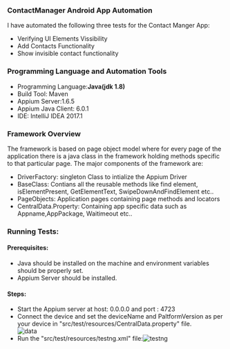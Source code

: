 <h3>ContactManager Android App Automation</h3>
<p>I have automated the following three tests for the Contact Manger App:</p>
<ul><li>Verifying UI Elements Vissibility</li><li>Add Contacts Functionality</li><li>Show invisible contact functionality</li></ul>
<h3>Programming Language and Automation Tools</h3>
<ul><li>Programming Language:<b>Java(jdk 1.8)</b></li>
  <li> Build Tool: Maven</li>
  <li> Appium Server:1.6.5 </li>
  <li> Appium Java Client: 6.0.1</li>
  <li> IDE: IntelliJ IDEA 2017.1</li> 
</ul>
<h3>Framework Overview</h3>
<p>The framework is based on page object model where for every page of the application there is a java class in the framework holding methods specific to that particular page. The major components of the framework are:</p>
<ul><li> DriverFactory: singleton Class to intialize the Appium Driver</li> <li> BaseClass: Contians all the reusable methods like find element, isElementPresent, GetElementText, SwipeDownAndFindElement etc..</li><li>PageObjects: Application pages containing page methods and locators</li>
  <li>CentralData.Property: Containing app specific data such as Appname,AppPackage, Waitimeout etc.. </li></ul>
  <h3>Running Tests:</h3>
  <h4> Prerequisites:</h4>
  <ul>
  <li>Java should be installed on the machine and environment variables should be properly set.</li>
  <li>Appium Server should be installed.</li>
</ul>
<h4>Steps:</h4>
  <ul>
  <li>Start the Appium server at host: 0.0.0.0 and port : 4723</li>
  <li>Connect the device and set the deviceName and PaltformVersion as per your device in "src/test/resources/CentralData.property" file. <br/> <img src="https://preview.ibb.co/emNZKK/data.png" alt="data" border="0"><br /></li>
  <li>Run the "src/test/resources/testng.xml" file:<img src="https://preview.ibb.co/mj5UKK/testng.png" alt="testng" border="0"><br /></li>
  </ul>
